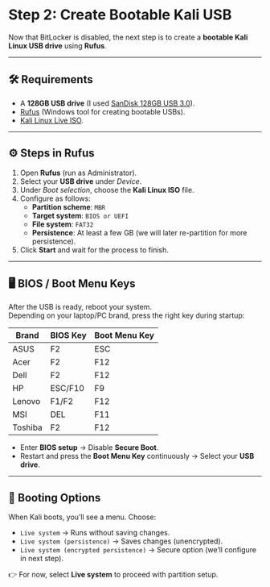 # Step 2: Create Bootable Kali USB

Now that BitLocker is disabled, the next step is to create a **bootable Kali Linux USB drive** using **Rufus**.

---

## 🛠️ Requirements

- A **128GB USB drive** (I used [SanDisk 128GB USB 3.0](https://amzn.in/d/9W1WVJv)).
- [Rufus](https://github.com/pbatard/rufus/releases/download/v4.9/rufus-4.9.exe) (Windows tool for creating bootable USBs).
- [Kali Linux Live ISO](https://www.kali.org/get-kali/#kali-live).

---

## ⚙️ Steps in Rufus

1. Open **Rufus** (run as Administrator).
2. Select your **USB drive** under *Device*.
3. Under *Boot selection*, choose the **Kali Linux ISO** file.
4. Configure as follows:
   - **Partition scheme**: `MBR`
   - **Target system**: `BIOS or UEFI`
   - **File system**: `FAT32`
   - **Persistence**: At least a few GB (we will later re-partition for more persistence).
5. Click **Start** and wait for the process to finish.

---

## 🖥️ BIOS / Boot Menu Keys

After the USB is ready, reboot your system.  
Depending on your laptop/PC brand, press the right key during startup:

| Brand      | BIOS Key | Boot Menu Key |
|------------|----------|---------------|
| ASUS       | F2       | ESC           |
| Acer       | F2       | F12           |
| Dell       | F2       | F12           |
| HP         | ESC/F10  | F9            |
| Lenovo     | F1/F2    | F12           |
| MSI        | DEL      | F11           |
| Toshiba    | F2       | F12           |

- Enter **BIOS setup** → Disable **Secure Boot**.  
- Restart and press the **Boot Menu Key** continuously → Select your **USB drive**.

---

## 🔑 Booting Options

When Kali boots, you’ll see a menu. Choose:

- `Live system` → Runs without saving changes.
- `Live system (persistence)` → Saves changes (unencrypted).
- `Live system (encrypted persistence)` → Secure option (we’ll configure in next step).

👉 For now, select **Live system** to proceed with partition setup.
